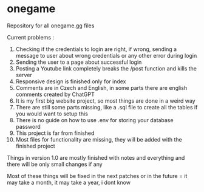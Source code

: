 # onegame
Repository for all onegame.gg files

Current problems : 

1. Checking if the credentials to login are right, if wrong, sending a message to user about wrong credentials or any other error during login
2. Sending the user to a page about successful login
3. Posting a Youtube link completely breaks the /post function and kills the server
4. Responsive design is finished only for index 
5. Comments are in Czech and English, in some parts there are english comments created by ChatGPT
6. It is my first big website project, so most things are done in a weird way
7. There are still some parts missing, like a .sql file to create all the tables if you would want to setup this
8. There is no guide on how to use .env for storing your database password
9. This project is far from finished 
10. Most files for functionality are missing, they will be added with the finished project

Things in version 1.0 are mostly finished with notes and everything and there will be only small changes if any

Most of these things will be fixed in the next patches or in the future = it may take a month, it may take a year, i dont know
